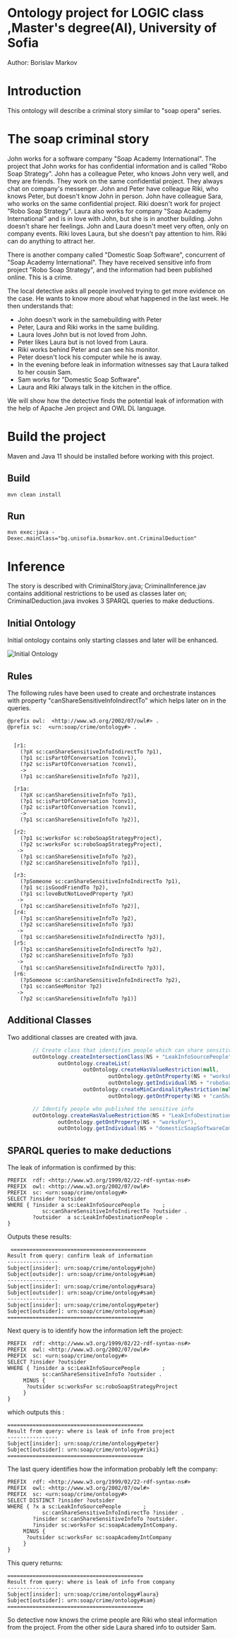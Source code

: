 # Ontology project for LOGIC class ,Master's degree(AI), University of Sofia

Author: Borislav Markov

# Introduction

This ontology will describe a criminal story similar to
"soap opera" series.

# The soap criminal story
John works for a software company "Soap Academy International". 
The project that John works for has confidential information 
and is called "Robo Soap Strategy". John has a colleague Peter, 
who knows John very well, and they are friends. They work on the 
same confidential project. They always chat on company's messenger.
John and Peter have colleague Riki, who knows Peter, but doesn't
know John in person. John have colleague Sara, who works on the same
confidential project. Riki doesn't work for project "Robo Soap Strategy".
Laura also works for company "Soap Academy International" and is in love
with John, but she is in another building. John doesn't share her feelings.
John and Laura doesn't meet very often, only on company events. Riki
 loves Laura, but she doesn't pay attention to him.  Riki can do anything 
 to attract her. 
 
 There is another company called "Domestic Soap Software", concurrent of 
 "Soap Academy International". They have received sensitive info from 
 project "Robo Soap Strategy", and the information had been published online.
 This is a crime.
  
The local detective asks all people involved trying to get more evidence on the case.
He wants to know more about what happened in the last week.
He then understands that:
 * John doesn't work in the samebuilding with Peter
 * Peter, Laura and Riki works in the same building.
 * Laura loves John but is not loved from John.
 * Peter likes Laura but is not loved from Laura.
 * Riki works behind Peter and can see his monitor.
 * Peter doesn't lock his computer while he is away.
 * In the evening before leak in information witnesses say
    that Laura talked to her cousin Sam.
 * Sam works for "Domestic Soap Software".
 * Laura and Riki always talk in the kitchen in the office.

We will show how the detective finds the potential leak of 
information with the help of Apache Jen project and OWL DL language.

# Build the project

Maven and Java 11 should be installed before working with this project.

## Build
```shell script
mvn clean install
```

## Run
```shell script
mvn exec:java -Dexec.mainClass="bg.unisofia.bsmarkov.ont.CriminalDeduction"
```

# Inference

The story is described with CriminalStory.java;
CriminalInference.jav contains additional restrictions to be used as classes later on;
CriminalDeduction.java invokes 3 SPARQL queries to make deductions.

## Initial Ontology
Initial ontology contains only starting classes and later will 
be enhanced.

![Initial Ontology](doc/soap-ontology-initial.svg)

## Rules

The following rules have been used to create and orchestrate instances
with property "canShareSensitiveInfoIndirectTo" which helps later on in the queries.

```text
@prefix owl:  <http://www.w3.org/2002/07/owl#> .
@prefix sc:  <urn:soap/crime/ontology#> .


  [r1:
    (?pX sc:canShareSensitiveInfoIndirectTo ?p1),
    (?p1 sc:isPartOfConversation ?conv1),
    (?p2 sc:isPartOfConversation ?conv1),
    ->
    (?p1 sc:canShareSensitiveInfoTo ?p2)],

  [r1a:
    (?pX sc:canShareSensitiveInfoTo ?p1),
    (?p1 sc:isPartOfConversation ?conv1),
    (?p2 sc:isPartOfConversation ?conv1),
    ->
    (?p1 sc:canShareSensitiveInfoTo ?p2)],

  [r2:
    (?p1 sc:worksFor sc:roboSoapStrategyProject),
    (?p2 sc:worksFor sc:roboSoapStrategyProject),
   ->
    (?p1 sc:canShareSensitiveInfoTo ?p2),
    (?p2 sc:canShareSensitiveInfoTo ?p1)],

  [r3:
    (?pSomeone sc:canShareSensitiveInfoIndirectTo ?p1),
    (?p1 sc:isGoodFriendTo ?p2),
    (?p1 sc:loveButNotLovedProperty ?pX)
   ->
    (?p1 sc:canShareSensitiveInfoTo ?p2)],
  [r4:
    (?p1 sc:canShareSensitiveInfoTo ?p2),
    (?p2 sc:canShareSensitiveInfoTo ?p3)
   ->
    (?p1 sc:canShareSensitiveInfoIndirectTo ?p3)],
  [r5:
    (?p1 sc:canShareSensitiveInfoIndirectTo ?p2),
    (?p2 sc:canShareSensitiveInfoTo ?p3)
   ->
    (?p1 sc:canShareSensitiveInfoIndirectTo ?p3)],
  [r6:
    (?pSomeone sc:canShareSensitiveInfoIndirectTo ?p2),
    (?p1 sc:canSeeMonitor ?p2)
   ->
    (?p2 sc:canShareSensitiveInfoTo ?p1)]
```

## Additional Classes

Two additional classes are created with java.
```java
        // Create class that identifies people which can share sensitive info
        outOntology.createIntersectionClass(NS + "LeakInfoSourcePeople",
                outOntology.createList(
                        outOntology.createHasValueRestriction(null,
                                outOntology.getOntProperty(NS + "worksFor"),
                                outOntology.getIndividual(NS + "roboSoapStrategyProject")),
                        outOntology.createMinCardinalityRestriction(null,
                                outOntology.getOntProperty(NS + "canShareSensitiveInfoIndirectTo"), 1)));

        // Identify people who published the sensitive info
        outOntology.createHasValueRestriction(NS + "LeakInfoDestinationPeople",
                outOntology.getOntProperty(NS + "worksFor"),
                outOntology.getIndividual(NS + "domesticSoapSoftwareCompany"));

```

## SPARQL queries to make deductions

The leak of information is confirmed by this:

```text
PREFIX  rdf: <http://www.w3.org/1999/02/22-rdf-syntax-ns#>
PREFIX  owl: <http://www.w3.org/2002/07/owl#>
PREFIX  sc: <urn:soap/crime/ontology#>
SELECT ?insider ?outsider
WHERE { ?insider a sc:LeakInfoSourcePeople       ;
           sc:canShareSensitiveInfoIndirectTo ?outsider .
        ?outsider  a sc:LeakInfoDestinationPeople .
}
```
Outputs these results:
```text
 ===========================================
Result from query: confirm leak of information
----------------
Subject[insider]: urn:soap/crime/ontology#john}
Subject[outsider]: urn:soap/crime/ontology#sam}
----------------
Subject[insider]: urn:soap/crime/ontology#sara}
Subject[outsider]: urn:soap/crime/ontology#sam}
----------------
Subject[insider]: urn:soap/crime/ontology#peter}
Subject[outsider]: urn:soap/crime/ontology#sam}
===========================================
```      

Next query is to identify how the information left the project:
```text
PREFIX  rdf: <http://www.w3.org/1999/02/22-rdf-syntax-ns#>
PREFIX  owl: <http://www.w3.org/2002/07/owl#>
PREFIX  sc: <urn:soap/crime/ontology#>
SELECT ?insider ?outsider 
WHERE { ?insider a sc:LeakInfoSourcePeople       ;
           sc:canShareSensitiveInfoTo ?outsider .
     MINUS {
      ?outsider sc:worksFor sc:roboSoapStrategyProject
     }
}
```
which outputs this :
```text
===========================================
Result from query: where is leak of info from project
----------------
Subject[insider]: urn:soap/crime/ontology#peter}
Subject[outsider]: urn:soap/crime/ontology#riki}
===========================================
```

The last query identifies how the information probably left the company:

```text
PREFIX  rdf: <http://www.w3.org/1999/02/22-rdf-syntax-ns#>
PREFIX  owl: <http://www.w3.org/2002/07/owl#>
PREFIX  sc: <urn:soap/crime/ontology#>
SELECT DISTINCT ?insider ?outsider 
WHERE { ?x a sc:LeakInfoSourcePeople       ; 
           sc:canShareSensitiveInfoIndirectTo ?insider . 
        ?insider sc:canShareSensitiveInfoTo ?outsider. 
        ?insider sc:worksFor sc:soapAcademyIntCompany. 
     MINUS {
      ?outsider sc:worksFor sc:soapAcademyIntCompany
     }
}
```

This query returns:
```text
===========================================
Result from query: where is leak of info from company
----------------
Subject[insider]: urn:soap/crime/ontology#laura}
Subject[outsider]: urn:soap/crime/ontology#sam}
===========================================
```

So detective now knows the crime people are 
Riki who steal information from the project.
From the other side Laura shared info to outsider Sam.

 